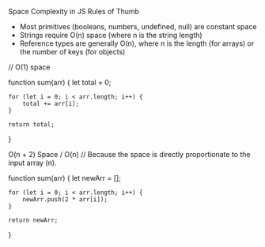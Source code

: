 Space Complexity in JS
Rules of Thumb

* Most primitives (booleans, numbers, undefined, null) are constant space
* Strings require O(n) space (where n is the string length)
* Reference types are generally O(n), where n is the length (for arrays) or the number of keys (for objects)

// O(1) space

function sum(arr) {
    let total = 0;

    for (let i = 0; i < arr.length; i++) {
        total += arr[i];
    }

    return total;
}

O(n + 2) Space / O(n)
// Because the space is directly proportionate to the input array (n).

function sum(arr) {
    let newArr = [];

    for (let i = 0; i < arr.length; i++) {
        newArr.push(2 * arr[i]);
    }

    return newArr;
}